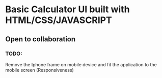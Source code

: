# Basic Calculator UI built with HTML/CSS/JAVASCRIPT

## Open to collaboration

### TODO:

Remove the Iphone frame on mobile device and fit the application to the mobile screen (Responsiveness)
